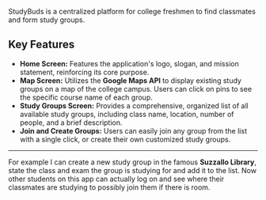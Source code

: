 StudyBuds is a centralized platform for college freshmen to find classmates and form study groups.

## Key Features

- **Home Screen:** Features the application's logo, slogan, and mission statement, reinforcing its core purpose.  
- **Map Screen:** Utilizes the **Google Maps API** to display existing study groups on a map of the college campus. Users can click on pins to see the specific course name of each group.  
- **Study Groups Screen:** Provides a comprehensive, organized list of all available study groups, including class name, location, number of people, and a brief description.  
- **Join and Create Groups:** Users can easily join any group from the list with a single click, or create their own customized study groups.  

---

For example I can create a new study group in the famous **Suzzallo Library**, state the class and exam the group is studying for and add it to the list. Now other students on this app can actually log on and see where their classmates are studying to possibly join them if there is room.
